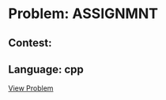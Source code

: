 # Problem: ASSIGNMNT

## Contest: 

## Language: cpp

[View Problem](https://www.codechef.com//problems/ASSIGNMNT)